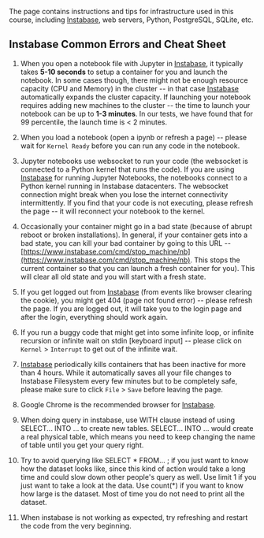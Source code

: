 The page contains instructions and tips for infrastructure used in this course, including [Instabase](https://www.instabase.com), web servers, Python, PostgreSQL, SQLite, etc.

## Instabase Common Errors and Cheat Sheet 

1. When you open a notebook file with Jupyter in [Instabase](https://www.instabase.com), it typically takes **5-10 seconds** to setup a container for you and launch the notebook. In some cases though, there might not be enough resource capacity (CPU and Memory)  in the cluster -- in that case [Instabase](https://www.instabase.com) automatically expands the cluster capacity. If launching your notebook requires adding new machines to the cluster -- the time to launch your notebook can be up to **1-3 minutes**. In our tests, we have found that for 99 percentile, the launch time is < 2 minutes.

1. When you load a notebook (open a ipynb or refresh a page) -- please wait for ```Kernel Ready``` before you can run any code in the notebook.
 
1. Jupyter notebooks use websocket to run your code (the websocket is connected to a Python kernel that runs the code). If you are using [Instabase](https://www.instabase.com) for running Jupyter Notebooks, the notebooks connect to a Python kernel running in Instabase datacenters. The websocket connection might break when you lose the internet connectivity intermittently. If you find that your code is not executing, please refresh the page -- it will reconnect your notebook to the kernel.
 
1. Occasionally your container might go in a bad state (because of abrupt reboot or broken installations). In general, if your container gets into a bad state, you can kill your bad container by going to this URL -- [https://www.instabase.com/cmd/stop_machine/nb](https://www.instabase.com/cmd/stop_machine/nb). This stops the current container so that you can launch a fresh container for you). This will clear all old state and you will start with a fresh state.

1. If you get logged out from [Instabase](https://www.instabase.com) (from events like browser clearing the cookie), you might get 404 (page not found error) -- please refresh the page. If you are logged out, it will take you to the  login page and after the login, everything should work again.
 
1. If you run a buggy code that might get into some infinite loop, or infinite recursion or infinite wait on stdin [keyboard input] -- please click on ```Kernel``` > ```Interrupt``` to get out of the infinite wait.
 
1. [Instabase](https://www.instabase.com) periodically kills containers that has been inactive for more than 4 hours. While it automatically saves all your file changes to Instabase Filesystem every few minutes but to be completely safe, please make sure to click ```File``` > ```Save``` before leaving the page.
 
1. Google Chrome is the recommended browser for [Instabase](https://www.instabase.com).

1. When doing query in instabase, use WITH clause instead of using SELECT... INTO ... to create new tables. SELECT... INTO ... would create a real physical table, which means you need to keep changing the name of table until you get your query right.

1. Try to avoid querying like SELECT * FROM... ; if you just want to know how the dataset looks like, since this kind of action would take a long time and could slow down other people's query as well. Use limit 1 if you just want to take a look at the data. Use count(*) if you want to know how large is the dataset. Most of time you do not need to print all the dataset.

1. When instabase is not working as expected, try refreshing and restart the code from the very beginning. 